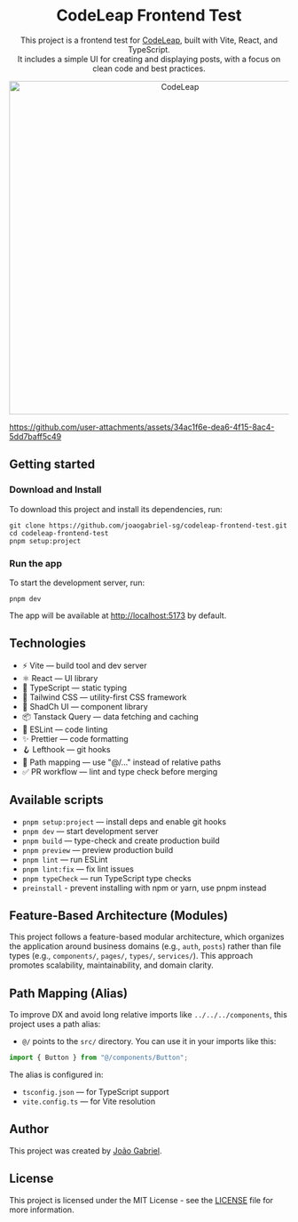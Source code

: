 <h1 align="center">CodeLeap Frontend Test</h1>

<p align="center">
  This project is a frontend test for <a href="https://codeleap.co.uk/" target="_blank">CodeLeap</a>, built with Vite, React, and TypeScript.
  </br>
  It includes a simple UI for creating and displaying posts, with a focus on clean code and best practices.
</p>

<p align="center">
  <img alt="CodeLeap" src='https://codeleap.co.uk/images/codeleap-share.png' width="600" style="aspect-ratio: auto;"/>
</p>

https://github.com/user-attachments/assets/34ac1f6e-dea6-4f15-8ac4-5dd7baff5c49

## Getting started

### Download and Install

To download this project and install its dependencies, run:

```
git clone https://github.com/joaogabriel-sg/codeleap-frontend-test.git
cd codeleap-frontend-test
pnpm setup:project
```

### Run the app

To start the development server, run:

```
pnpm dev
```

The app will be available at [http://localhost:5173](http://localhost:5173) by default.

## Technologies

- ⚡️ Vite — build tool and dev server
- ⚛️ React — UI library
- 🧠 TypeScript — static typing
- 🎨 Tailwind CSS — utility-first CSS framework
- 🧩 ShadCh UI — component library
- 📦 Tanstack Query — data fetching and caching
- 🧹 ESLint — code linting
- ✨ Prettier — code formatting
- 🪝 Lefthook — git hooks
- 🔎 Path mapping — use "@/..." instead of relative paths
- ✅ PR workflow — lint and type check before merging

## Available scripts

- `pnpm setup:project` — install deps and enable git hooks
- `pnpm dev` — start development server
- `pnpm build` — type-check and create production build
- `pnpm preview` — preview production build
- `pnpm lint` — run ESLint
- `pnpm lint:fix` — fix lint issues
- `pnpm typeCheck` — run TypeScript type checks
- `preinstall` - prevent installing with npm or yarn, use pnpm instead

## Feature-Based Architecture (Modules)

This project follows a feature-based modular architecture, which organizes the application around business domains (e.g., `auth`, `posts`) rather than file types (e.g., `components/`, `pages/`, `types/`, `services/`). This approach promotes scalability, maintainability, and domain clarity.

## Path Mapping (Alias)

To improve DX and avoid long relative imports like `../../../components`, this project uses a path alias:

- `@/` points to the `src/` directory.
  You can use it in your imports like this:

```ts
import { Button } from "@/components/Button";
```

The alias is configured in:

- `tsconfig.json` — for TypeScript support
- `vite.config.ts` — for Vite resolution

## Author

This project was created by [João Gabriel](https://www.linkedin.com/in/joaogabriel-sg/).

## License

This project is licensed under the MIT License - see the [LICENSE](LICENSE) file for more information.
